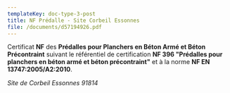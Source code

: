 ```yaml
---
templateKey: doc-type-3-post
title: NF Prédalle - Site Corbeil Essonnes
file: /documents/d57194926.pdf
---
```

C﻿ertificat **NF** des **Prédalles pour Planchers en Béton Armé et Béton Précontraint** suivant le référentiel de certification **NF 396 "Prédalles pour planchers en béton armé et béton précontraint"** et à la norme **NF EN 13747:2005/A2:2010**.

*S﻿ite de Corbeil Essonnes 91814*